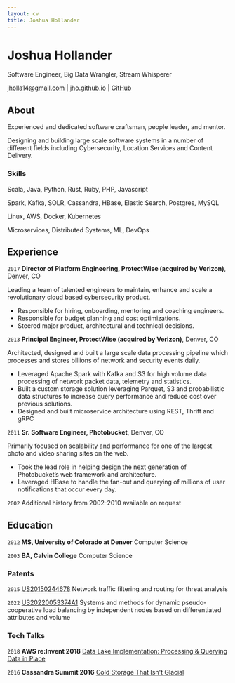 ```yaml
---
layout: cv
title: Joshua Hollander
---
```

# Joshua Hollander
Software Engineer, Big Data Wrangler, Stream Whisperer

<div id="webaddress">
<a href="mailto:jholla14@gmail.com">jholla14@gmail.com</a> |
<a href="https://jho.github.io">jho.github.io</a> |
<a href="https://github.com/jho">GitHub</a>
</div>

## About

Experienced and dedicated software craftsman, people leader, and mentor.

Designing and building large scale software systems in a number of different fields including Cybersecurity, Location Services and Content Delivery.

### Skills 
Scala, Java, Python, Rust, Ruby, PHP, Javascript

Spark, Kafka, SOLR, Cassandra, HBase, Elastic Search, Postgres, MySQL

Linux, AWS, Docker, Kubernetes

Microservices, Distributed Systems, ML, DevOps

## Experience

`2017`
__Director of Platform Engineering, ProtectWise (acquired by Verizon)__, Denver, CO

Leading a team of talented engineers to maintain, enhance and scale a revolutionary cloud based cybersecurity product.  

* Responsible for hiring, onboarding, mentoring and coaching engineers.
* Responsible for budget planning and cost optimizations.
* Steered major product, architectural and technical decisions.

`2013`
__Principal Engineer, ProtectWise (acquired by Verizon)__, Denver, CO

Architected, designed and built a large scale data processing pipeline which processes and stores billions of network and security events daily.  

* Leveraged Apache Spark with Kafka and S3 for high volume data processing of network packet data, telemetry and statistics.
* Built a custom storage solution leveraging Parquet, S3 and probabilistic data structures to increase query performance and reduce cost over previous solutions.
* Designed and built microservice architecture using REST, Thrift and gRPC

`2011`
__Sr. Software Engineer, Photobucket__, Denver, CO

Primarily focused on scalability and performance for one of the largest photo and video sharing sites on the web.

* Took the lead role in helping design the next generation of Photobucket’s web framework and architecture.
* Leveraged HBase to handle the fan-out and querying of millions of user notifications that occur every day.

`2002`
Additional history from 2002-2010 available on request

## Education

`2012`
__MS, University of Colorado at Denver__ Computer Science

`2003`
__BA, Calvin College__ Computer Science

### Patents

`2015`
[US20150244678](https://patents.google.com/patent/US20150244678) Network traffic filtering and routing for threat analysis  

`2022` [US20220053374A1](https://patents.google.com/patent/US20220053374A1/) Systems and methods for dynamic pseudo-cooperative load balancing by independent nodes based on differentiated attributes and volume

### Tech Talks

`2018` 
__AWS re:Invent 2018__ [Data Lake Implementation: Processing & Querying Data in Place](https://youtu.be/0fa0nt0Pe58?t=2377)

`2016` 
__Cassandra Summit 2016__ [Cold Storage That Isn't Glacial](http://jho.github.io/presentations/c-summit-2016/index.html)
